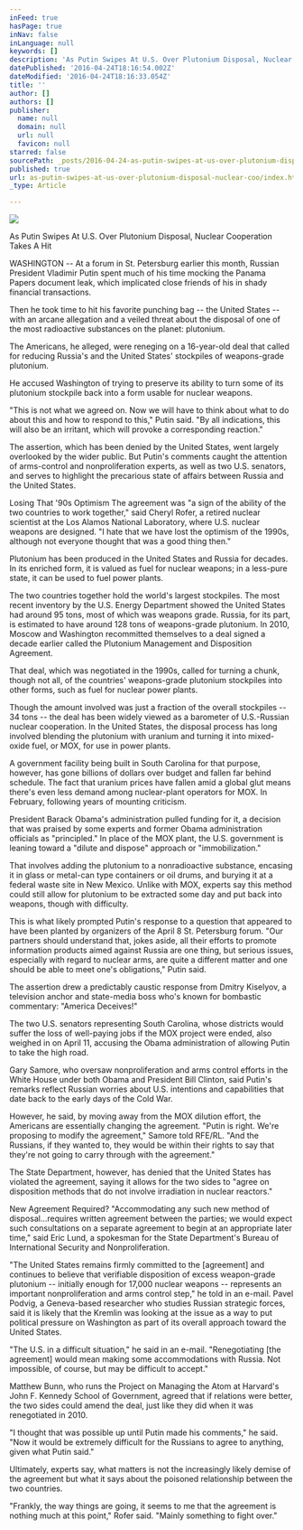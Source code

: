 ```yaml
---
inFeed: true
hasPage: true
inNav: false
inLanguage: null
keywords: []
description: 'As Putin Swipes At U.S. Over Plutonium Disposal, Nuclear Cooperation Takes A Hit'
datePublished: '2016-04-24T18:16:54.002Z'
dateModified: '2016-04-24T18:16:33.054Z'
title: ''
author: []
authors: []
publisher:
  name: null
  domain: null
  url: null
  favicon: null
starred: false
sourcePath: _posts/2016-04-24-as-putin-swipes-at-us-over-plutonium-disposal-nuclear-coo.md
published: true
url: as-putin-swipes-at-us-over-plutonium-disposal-nuclear-coo/index.html
_type: Article

---
```

![](https://the-grid-user-content.s3-us-west-2.amazonaws.com/284db9f7-0619-4f50-9ea6-7c5b1a0638db.jpg)

As Putin Swipes At U.S. Over Plutonium Disposal, Nuclear Cooperation Takes A Hit

WASHINGTON -- At a forum in St. Petersburg earlier this month, Russian President Vladimir Putin spent much of his time mocking the Panama Papers document leak, which implicated close friends of his in shady financial transactions. 

Then he took time to hit his favorite punching bag -- the United States -- with an arcane allegation and a veiled threat about the disposal of one of the most radioactive substances on the planet: plutonium.

The Americans, he alleged, were reneging on a 16-year-old deal that called for reducing Russia's and the United States' stockpiles of weapons-grade plutonium.

He accused Washington of trying to preserve its ability to turn some of its plutonium stockpile back into a form usable for nuclear weapons. 

"This is not what we agreed on. Now we will have to think about what to do about this and how to respond to this," Putin said. "By all indications, this will also be an irritant, which will provoke a corresponding reaction." 

The assertion, which has been denied by the United States, went largely overlooked by the wider public. But Putin's comments caught the attention of arms-control and nonproliferation experts, as well as two U.S. senators, and serves to highlight the precarious state of affairs between Russia and the United States. 

Losing That '90s Optimism The agreement was "a sign of the ability of the two countries to work together," said Cheryl Rofer, a retired nuclear scientist at the Los Alamos National Laboratory, where U.S. nuclear weapons are designed. "I hate that we have lost the optimism of the 1990s, although not everyone thought that was a good thing then." 

Plutonium has been produced in the United States and Russia for decades. In its enriched form, it is valued as fuel for nuclear weapons; in a less-pure state, it can be used to fuel power plants. 

The two countries together hold the world's largest stockpiles. The most recent inventory by the U.S. Energy Department showed the United States had around 95 tons, most of which was weapons grade. Russia, for its part, is estimated to have around 128 tons of weapons-grade plutonium. In 2010, Moscow and Washington recommitted themselves to a deal signed a decade earlier called the Plutonium Management and Disposition Agreement. 

That deal, which was negotiated in the 1990s, called for turning a chunk, though not all, of the countries' weapons-grade plutonium stockpiles into other forms, such as fuel for nuclear power plants. 

Though the amount involved was just a fraction of the overall stockpiles -- 34 tons -- the deal has been widely viewed as a barometer of U.S.-Russian nuclear cooperation. In the United States, the disposal process has long involved blending the plutonium with uranium and turning it into mixed-oxide fuel, or MOX, for use in power plants. 

A government facility being built in South Carolina for that purpose, however, has gone billions of dollars over budget and fallen far behind schedule. The fact that uranium prices have fallen amid a global glut means there's even less demand among nuclear-plant operators for MOX. In February, following years of mounting criticism. 

President Barack Obama's administration pulled funding for it, a decision that was praised by some experts and former Obama administration officials as "principled." In place of the MOX plant, the U.S. government is leaning toward a "dilute and dispose" approach or "immobilization." 

That involves adding the plutonium to a nonradioactive substance, encasing it in glass or metal-can type containers or oil drums, and burying it at a federal waste site in New Mexico. Unlike with MOX, experts say this method could still allow for plutonium to be extracted some day and put back into weapons, though with difficulty. 

This is what likely prompted Putin's response to a question that appeared to have been planted by organizers of the April 8 St. Petersburg forum. "Our partners should understand that, jokes aside, all their efforts to promote information products aimed against Russia are one thing, but serious issues, especially with regard to nuclear arms, are quite a different matter and one should be able to meet one's obligations," Putin said. 

The assertion drew a predictably caustic response from Dmitry Kiselyov, a television anchor and state-media boss who's known for bombastic commentary: "America Deceives!" 

The two U.S. senators representing South Carolina, whose districts would suffer the loss of well-paying jobs if the MOX project were ended, also weighed in on April 11, accusing the Obama administration of allowing Putin to take the high road. 

Gary Samore, who oversaw nonproliferation and arms control efforts in the White House under both Obama and President Bill Clinton, said Putin's remarks reflect Russian worries about U.S. intentions and capabilities that date back to the early days of the Cold War. 

However, he said, by moving away from the MOX dilution effort, the Americans are essentially changing the agreement. "Putin is right. We're proposing to modify the agreement," Samore told RFE/RL. "And the Russians, if they wanted to, they would be within their rights to say that they're not going to carry through with the agreement." 

The State Department, however, has denied that the United States has violated the agreement, saying it allows for the two sides to "agree on disposition methods that do not involve irradiation in nuclear reactors." 

New Agreement Required? "Accommodating any such new method of disposal...requires written agreement between the parties; we would expect such consultations on a separate agreement to begin at an appropriate later time," said Eric Lund, a spokesman for the State Department's Bureau of International Security and Nonproliferation. 

"The United States remains firmly committed to the \[agreement\] and continues to believe that verifiable disposition of excess weapon-grade plutonium -- initially enough for 17,000 nuclear weapons -- represents an important nonproliferation and arms control step," he told in an e-mail. Pavel Podvig, a Geneva-based researcher who studies Russian strategic forces, said it is likely that the Kremlin was looking at the issue as a way to put political pressure on Washington as part of its overall approach toward the United States. 

"The U.S. in a difficult situation," he said in an e-mail. "Renegotiating \[the agreement\] would mean making some accommodations with Russia. Not impossible, of course, but may be difficult to accept." 

Matthew Bunn, who runs the Project on Managing the Atom at Harvard's John F. Kennedy School of Government, agreed that if relations were better, the two sides could amend the deal, just like they did when it was renegotiated in 2010\.

"I thought that was possible up until Putin made his comments," he said. "Now it would be extremely difficult for the Russians to agree to anything, given what Putin said." 

Ultimately, experts say, what matters is not the increasingly likely demise of the agreement but what it says about the poisoned relationship between the two countries. 

"Frankly, the way things are going, it seems to me that the agreement is nothing much at this point," Rofer said. "Mainly something to fight over."